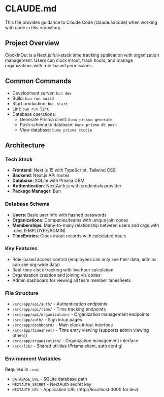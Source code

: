 # CLAUDE.md

This file provides guidance to Claude Code (claude.ai/code) when working with code in this repository.

## Project Overview

ClockInOut is a Next.js full-stack time tracking application with organization management. Users can clock in/out, track hours, and manage organizations with role-based permissions.

## Common Commands

- Development server: `bun dev`
- Build: `bun run build`
- Start production: `bun start`
- Lint: `bun run lint`
- Database operations:
  - Generate Prisma client: `bunx prisma generate`
  - Push schema to database: `bunx prisma db push`
  - View database: `bunx prisma studio`

## Architecture

### Tech Stack
- **Frontend**: Next.js 15 with TypeScript, Tailwind CSS
- **Backend**: Next.js API routes
- **Database**: SQLite with Prisma ORM
- **Authentication**: NextAuth.js with credentials provider
- **Package Manager**: Bun

### Database Schema
- **Users**: Basic user info with hashed passwords
- **Organizations**: Companies/teams with unique join codes
- **Memberships**: Many-to-many relationship between users and orgs with roles (EMPLOYEE/ADMIN)
- **TimeEntries**: Clock in/out records with calculated hours

### Key Features
- Role-based access control (employees can only see their data, admins can see org-wide data)
- Real-time clock tracking with live hour calculation
- Organization creation and joining via codes
- Admin dashboard for viewing all team member timesheets

### File Structure
- `/src/app/api/auth/` - Authentication endpoints
- `/src/app/api/time/` - Time tracking endpoints
- `/src/app/api/organization/` - Organization management endpoints
- `/src/app/auth/` - Sign in/up pages
- `/src/app/dashboard/` - Main clock in/out interface
- `/src/app/timesheet/` - Time entry viewing (supports admin viewing others)
- `/src/app/organization/` - Organization management interface
- `/src/lib/` - Shared utilities (Prisma client, auth config)

### Environment Variables
Required in `.env`:
- `DATABASE_URL` - SQLite database path
- `NEXTAUTH_SECRET` - NextAuth secret key
- `NEXTAUTH_URL` - Application URL (http://localhost:3000 for dev)